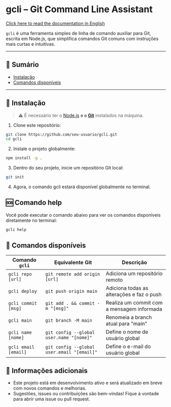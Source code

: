 # gcli – Git Command Line Assistant

[Click here to read the documentation in English](./docs/README-en.md)

`gcli` é uma ferramenta simples de linha de comando auxiliar para Git, escrita em Node.js, que simplifica comandos Git comuns com instruções mais curtas e intuitivas.

---

## 📑 Sumário

- [Instalação](#instalação)
- [Comandos disponíveis](#comandos-disponíveis)

---

## 🚀 Instalação

> ⚠️ É necessário ter o [Node.js](https://nodejs.org/) **e o [Git](https://git-scm.com/)** instalados na máquina.

1. Clone este repositório:

```bash
git clone https://github.com/seu-usuario/gcli.git
cd gcli
```

2. Instale o projeto globalmente:

```bash
npm install -g .
```

3. Dentro do seu projeto, inicie um repositório Git local:

```bash
git init
```

4. Agora, o comando gcli estará disponível globalmente no terminal.

## 🆘 Comando help

Você pode executar o comando abaixo para ver os comandos disponíveis diretamente no terminal:

```bash
gcli help
```

## 📘 Comandos disponíveis

| Comando `gcli`       | Equivalente Git                            | Descrição                                  |
| -------------------- | ------------------------------------------ | ------------------------------------------ |
| `gcli repo [url]`    | `git remote add origin [url]`              | Adiciona um repositório remoto             |
| `gcli deploy`        | `git push origin main`                     | Adiciona todas as alterações e faz o push  |
| `gcli commit [msg]`  | `git add . && commit -m "[msg]"`           | Realiza um commit com a mensagem informada |
| `gcli main`          | `git branch -M main`                       | Renomeia a branch atual para "main"        |
| `gcli name [nome]`   | `git config --global user.name "[nome]"`   | Define o nome de usuário global            |
| `gcli email [email]` | `git config --global user.email "[email]"` | Define o e-mail do usuário global          |

## 📌 Informações adicionais

- Este projeto está em desenvolvimento ativo e será atualizado em breve com novos comandos e melhorias.
- Sugestões, issues ou contribuições são bem-vindas! Fique à vontade para abrir uma issue ou pull request.